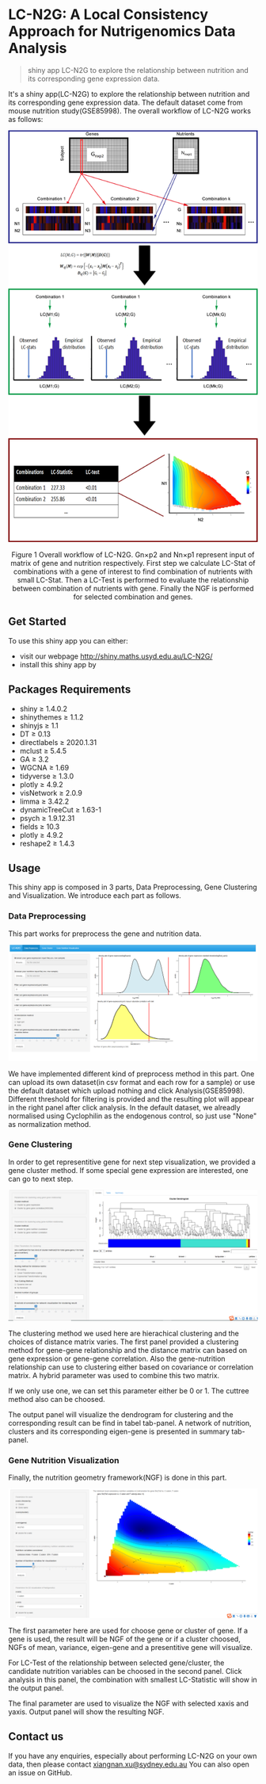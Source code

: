 # LC-N2G: A Local Consistency Approach for Nutrigenomics Data Analysis
> shiny app LC-N2G to explore the relationship between nutrition and its corresponding gene expression data.

It's a shiny app(LC-N2G) to explore the relationship between nutrition and its corresponding gene expression data. The default dataset come from mouse nutrition study(GSE85998). The overall workflow of LC-N2G works as follows:
	
![LC-Vis](/img/fig1.png)
	
<div align=center>
Figure 1 Overall workflow of LC-N2G. Gn×p2 and Nn×p1 represent input of matrix of gene and nutrition respectively. First step we calculate LC-Stat of combinations with a gene of interest to find combination of nutrients with small LC-Stat. Then a LC-Test is performed to evaluate the relationship between combination of nutrients with gene. Finally the NGF is performed for selected combination and genes.
</div>

## Get Started
To use this shiny app you can either:
 - visit our webpage http://shiny.maths.usyd.edu.au/LC-N2G/
 - install this shiny app by
	
## Packages Requirements

- shiny ≥ 1.4.0.2
- shinythemes ≥ 1.1.2
- shinyjs ≥ 1.1
- DT ≥ 0.13
- directlabels ≥ 2020.1.31
- mclust ≥ 5.4.5
- GA ≥ 3.2
- WGCNA ≥ 1.69
- tidyverse ≥ 1.3.0
- plotly ≥ 4.9.2
- visNetwork ≥ 2.0.9
- limma ≥ 3.42.2
- dynamicTreeCut ≥ 1.63-1
- psych ≥ 1.9.12.31
- fields ≥ 10.3
- plotly ≥ 4.9.2
- reshape2 ≥ 1.4.3

 
## Usage	

This shiny app is composed in 3 parts, Data Preprocessing, Gene Clustering and Visualization. We introduce each part as follows.

### Data Preprocessing

This part works for preprocess the gene and nutrition data. 
 
![Preprocessing](/img/fig2.png)
	
We have implemented different kind of preprocess method in this part. One can upload its own dataset(in csv format and each row for a sample) or use the default dataset which upload nothing and click Analysis(GSE85998). Different threshold for filtering is provided and the resulting plot will appear in the right panel after click analysis.
In the default dataset, we alreadly normalised using Cyclophilin as the endogenous control, so just use "None" as normalization method.

### Gene Clustering

In order to get representitive gene for next step visualization, we provided a gene cluster method. If some special gene expression are interested, one can go to next step.

![Clustering](/img/fig3.png)	
	
The clustering method we used here are hierachical clustering and the choices of distance matrix varies. The first panel provided a clustering method for gene-gene relationship and the distance matrix can based on gene expression or gene-gene correlation. Also the gene-nutrition relationship can use to clustering either based on covariance or correlation matrix. A hybrid parameter was used to combine this two matrix.

If we only use one, we can set this parameter either be 0 or 1. The cuttree method also can be choosed.

The output panel will visualize the dendrogram for clustering and the corresponding result can be find in tabel tab-panel. A network of nutrition, clusters and its corresponding eigen-gene is presented in summary tab-panel.
	
### Gene Nutrition Visualization

Finally, the nutrition geometry framework(NGF) is done in this part.
	
![NGF](/img/fig4.png)
	
The first parameter here are used for choose gene or cluster of gene. If a gene is used, the result will be NGF of the gene or if a cluster choosed, NGFs of mean, variance, eigen-gene and a presentitive gene will visualize.

For LC-Test of the relationship between selected gene/cluster, the candidate nutrition variables can be choosed in the second panel. Click analysis in this panel, the combination with smallest LC-Statistic will show in the output panel.

The final parameter are used to visualize the NGF with selected xaxis and yaxis. Output panel will show the resulting NGF.

## Contact us
If you have any enquiries, especially about performing LC-N2G on your own data, then please contact xiangnan.xu@sydney.edu.au You can also open an issue on GitHub.
